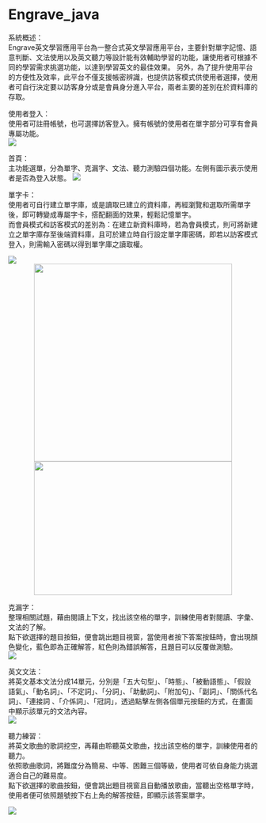 # Engrave_java

系統概述：   
Engrave英文學習應用平台為一整合式英文學習應用平台，主要針對單字記憶、語意判斷、文法使用以及英文聽力等設計能有效輔助學習的功能，讓使用者可根據不同的學習需求挑選功能，以達到學習英文的最佳效果。
另外，為了提升使用平台的方便性及效率，此平台不僅支援帳密辨識，也提供訪客模式供使用者選擇，使用者可自行決定要以訪客身分或是會員身分進入平台，兩者主要的差別在於資料庫的存取。

使用者登入：   
使用者可註冊帳號，也可選擇訪客登入。擁有帳號的使用者在單字部分可享有會員專屬功能。           
<img src="https://github.com/peiyunjan0807/Engrave_java/assets/150260168/e7f7eca0-02af-4fbc-93df-b0bfa4200423">


首頁：    
主功能選單，分為單字、克漏字、文法、聽力測驗四個功能。左側有圖示表示使用者是否為登入狀態。
<img src="https://github.com/peiyunjan0807/Engrave_java/assets/150260168/09dae1f1-b0ac-49d6-b489-712537aff09b">


單字卡：   
使用者可自行建立單字庫，或是讀取已建立的資料庫，再經瀏覽和選取所需單字後，即可轉變成專屬字卡，搭配翻面的效果，輕鬆記憶單字。    
而會員模式和訪客模式的差別為：在建立新資料庫時，若為會員模式，則可將新建立之單字庫存至後端資料庫，且可於建立時自行設定單字庫密碼，即若以訪客模式登入，則需輸入密碼以得到單字庫之讀取權。

<img src="https://github.com/peiyunjan0807/Engrave_java/assets/150260168/342382f1-2040-4c5c-a2d5-11f495a1fe65">

<center class="half">
  <img src="https://github.com/peiyunjan0807/Engrave_java/assets/150260168/08f191e4-b606-4e42-92df-70f26abf31c1" width="400"><img src="https://github.com/peiyunjan0807/Engrave_java/assets/150260168/9847ec90-e0f7-49ea-8fdc-2d5fbf35677b" height="270" width="400">
</center>

克漏字：     
整理相關試題，藉由閱讀上下文，找出該空格的單字，訓練使用者對閱讀、字彙、文法的了解。    
點下欲選擇的題目按鈕，便會跳出題目視窗，當使用者按下答案按鈕時，會出現顏色變化，藍色即為正確解答，紅色則為錯誤解答，且題目可以反覆做測驗。  
<img src="https://github.com/peiyunjan0807/Engrave_java/assets/150260168/c3eeedd3-a905-452a-a094-684837a27ef6">

英文文法：        
將英文基本文法分成14單元，分別是「五大句型」、「時態」、「被動語態」、「假設語氣」、「動名詞」、「不定詞」、「分詞」、「助動詞」、「附加句」、「副詞」、「關係代名詞」、「連接詞 、「介係詞」、「冠詞」，透過點擊左側各個單元按鈕的方式，在畫面中顯示該單元的文法內容。  
<img src="https://github.com/peiyunjan0807/Engrave_java/assets/150260168/2565cc81-2058-4984-ad5d-61b876974411">

聽力練習：    
將英文歌曲的歌詞挖空，再藉由聆聽英文歌曲，找出該空格的單字，訓練使用者的聽力。    
依照歌曲歌詞，將難度分為簡易、中等、困難三個等級，使用者可依自身能力挑選適合自己的難易度。    
點下欲選擇的歌曲按鈕，便會跳出題目視窗且自動播放歌曲，當聽出空格單字時，使用者便可依照題號按下右上角的解答按鈕，即顯示該答案單字。       

<img src="https://github.com/peiyunjan0807/Engrave_java/assets/150260168/43f5f5a4-175a-4d30-895c-3dcecaa4207c">


